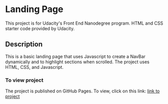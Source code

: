# Landing Page

This project is for Udacity's Front End Nanodegree program. HTML and CSS starter code provided by Udacity. 

## Description

This is a basic landing page that uses Javascript to create a NavBar dynamically and to highlight sections when scrolled. The project uses HTML, CSS, and Javascript. 

### To view project

The project is published on GitHub Pages. To view, click on this link: [link to project](https://github.com/abdopetroleum/UdacityLandingProject)



